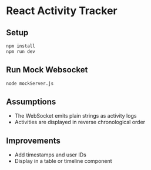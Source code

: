 # React Activity Tracker

## Setup 
```bash
npm install
npm run dev
```

## Run Mock Websocket
```bash
node mockServer.js
```


## Assumptions
- The WebSocket emits plain strings as activity logs
- Activities are displayed in reverse chronological order

## Improvements
- Add timestamps and user IDs
- Display in a table or timeline component